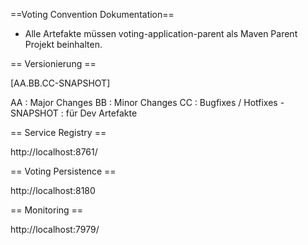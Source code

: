 ==Voting Convention Dokumentation==

* Alle Artefakte müssen voting-application-parent als Maven Parent Projekt beinhalten. 


== Versionierung == 

[AA.BB.CC-SNAPSHOT</version>]

AA : Major Changes
BB : Minor Changes
CC : Bugfixes / Hotfixes
-SNAPSHOT : für Dev Artefakte


== Service Registry ==

http://localhost:8761/



== Voting Persistence ==

http://localhost:8180 



== Monitoring == 

http://localhost:7979/